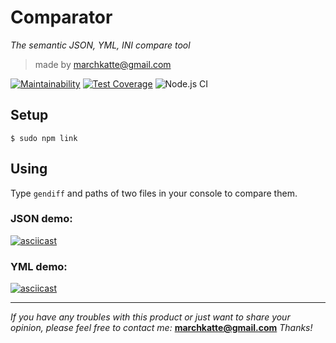 # Comparator

*The semantic JSON, YML, INI compare tool*

> made by marchkatte@gmail.com

[![Maintainability](https://api.codeclimate.com/v1/badges/aace2ae08dba61324afa/maintainability)](https://codeclimate.com/github/Mormur/frontend-project-lvl2/maintainability) [![Test Coverage](https://api.codeclimate.com/v1/badges/aace2ae08dba61324afa/test_coverage)](https://codeclimate.com/github/Mormur/frontend-project-lvl2/test_coverage) ![Node.js CI](https://github.com/Mormur/frontend-project-lvl2/workflows/Node.js%20CI/badge.svg)

## Setup
```
$ sudo npm link
```

## Using

Type `gendiff` and paths of two files in your console to compare them.

### JSON demo:
[![asciicast](https://asciinema.org/a/WAGyBdNrQMyGPVLUJJksgZyoU.svg)](https://asciinema.org/a/WAGyBdNrQMyGPVLUJJksgZyoU)

### YML demo:
[![asciicast](https://asciinema.org/a/YqGQO3ObhBYqEtHoRL6MUGVQR.svg)](https://asciinema.org/a/YqGQO3ObhBYqEtHoRL6MUGVQR)

---
*If you have any troubles with this product or just want to share your opinion, please feel free to contact me:*
**marchkatte@gmail.com**
*Thanks!*
